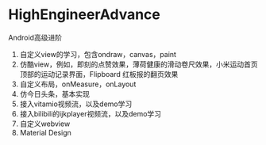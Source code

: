 # HighEngineerAdvance
Android高级进阶

1. 自定义view的学习，包含ondraw，canvas，paint
2. 仿酷view，例如，即刻的点赞效果，薄荷健康的滑动卷尺效果，小米运动首页顶部的运动记录界面，Flipboard 红板报的翻页效果
3. 自定义布局，onMeasure，onLayout
4. 仿今日头条，基本实现
5. 接入vitamio视频流，以及demo学习
6. 接入bilibili的ijkplayer视频流，以及demo学习
7. 自定义webview
8. Material Design
